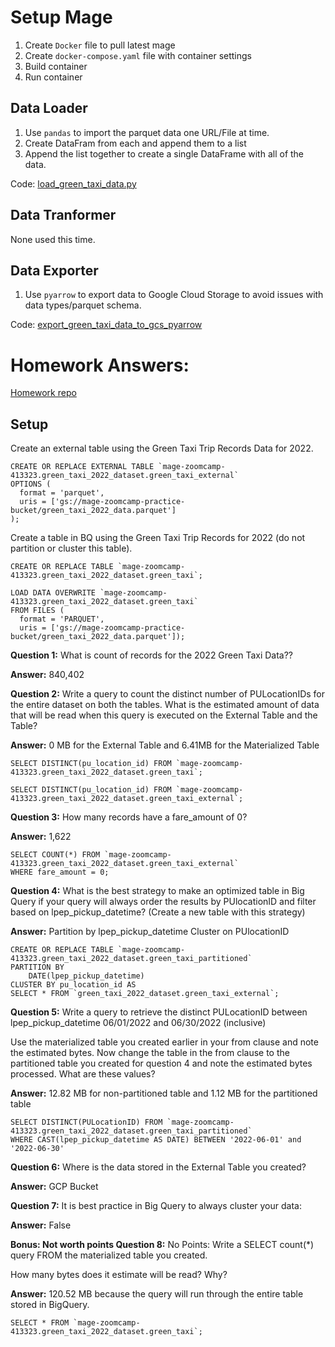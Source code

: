 # Setup Mage
1. Create `Docker` file to pull latest mage
2. Create `docker-compose.yaml` file with container settings
3. Build container
4. Run container

## Data Loader

1. Use `pandas` to import the parquet data one URL/File at time.
2. Create DataFram from each and append them to a list
3. Append the list together to create a single DataFrame with all of the data.

Code: [load_green_taxi_data.py](https://github.com/mrcos-mrtinelli/dezoomcamp/blob/main/module_3_data_warehouse/module3-zoomcamp-hw/data_loaders/load_green_taxi_data.py)

## Data Tranformer

None used this time.

## Data Exporter 

1. Use `pyarrow` to export data to Google Cloud Storage to avoid issues with data types/parquet schema.

Code: [export_green_taxi_data_to_gcs_pyarrow](https://github.com/mrcos-mrtinelli/dezoomcamp/blob/main/module_3_data_warehouse/module3-zoomcamp-hw/data_exporters/export_green_taxi_data_to_gcs_pyarrow.py)

# Homework Answers:
[Homework repo](https://github.com/DataTalksClub/data-engineering-zoomcamp/blob/main/cohorts/2024/03-data-warehouse/homework.md)

## Setup
Create an external table using the Green Taxi Trip Records Data for 2022.
```
CREATE OR REPLACE EXTERNAL TABLE `mage-zoomcamp-413323.green_taxi_2022_dataset.green_taxi_external` 
OPTIONS (
  format = 'parquet',
  uris = ['gs://mage-zoomcamp-practice-bucket/green_taxi_2022_data.parquet']
);
```
Create a table in BQ using the Green Taxi Trip Records for 2022 (do not partition or cluster this table).
```
CREATE OR REPLACE TABLE `mage-zoomcamp-413323.green_taxi_2022_dataset.green_taxi`;

LOAD DATA OVERWRITE `mage-zoomcamp-413323.green_taxi_2022_dataset.green_taxi`
FROM FILES (
  format = 'PARQUET',
  uris = ['gs://mage-zoomcamp-practice-bucket/green_taxi_2022_data.parquet']);
```

**Question 1:** What is count of records for the 2022 Green Taxi Data??

**Answer:** 840,402

**Question 2:** Write a query to count the distinct number of PULocationIDs for the entire dataset on both the tables. What is the estimated amount of data that will be read when this query is executed on the External Table and the Table?

**Answer:** 0 MB for the External Table and 6.41MB for the Materialized Table

```
SELECT DISTINCT(pu_location_id) FROM `mage-zoomcamp-413323.green_taxi_2022_dataset.green_taxi`;

SELECT DISTINCT(pu_location_id) FROM `mage-zoomcamp-413323.green_taxi_2022_dataset.green_taxi_external`;
```

**Question 3:** How many records have a fare_amount of 0?

**Answer:** 1,622

```
SELECT COUNT(*) FROM `mage-zoomcamp-413323.green_taxi_2022_dataset.green_taxi_external`
WHERE fare_amount = 0;
```

**Question 4:** What is the best strategy to make an optimized table in Big Query if your query will always order the results by PUlocationID and filter based on lpep_pickup_datetime? (Create a new table with this strategy)

**Answer:** Partition by lpep_pickup_datetime Cluster on PUlocationID

```
CREATE OR REPLACE TABLE `mage-zoomcamp-413323.green_taxi_2022_dataset.green_taxi_partitioned`
PARTITION BY
    DATE(lpep_pickup_datetime)
CLUSTER BY pu_location_id AS
SELECT * FROM `green_taxi_2022_dataset.green_taxi_external`;
```
**Question 5:** Write a query to retrieve the distinct PULocationID between lpep_pickup_datetime 06/01/2022 and 06/30/2022 (inclusive)

Use the materialized table you created earlier in your from clause and note the estimated bytes. Now change the table in the from clause to the partitioned table you created for question 4 and note the estimated bytes processed. What are these values?

**Answer:** 12.82 MB for non-partitioned table and 1.12 MB for the partitioned table

```
SELECT DISTINCT(PULocationID) FROM `mage-zoomcamp-413323.green_taxi_2022_dataset.green_taxi_partitioned`
WHERE CAST(lpep_pickup_datetime AS DATE) BETWEEN '2022-06-01' and '2022-06-30'
```

**Question 6:** Where is the data stored in the External Table you created?

**Answer:** GCP Bucket

**Question 7:** It is best practice in Big Query to always cluster your data:

**Answer:** False

**Bonus: Not worth points Question 8:** 
No Points: Write a SELECT count(*) query FROM the materialized table you created. 

How many bytes does it estimate will be read? Why?

**Answer:** 120.52 MB because the query will run through the entire table stored in BigQuery.

```
SELECT * FROM `mage-zoomcamp-413323.green_taxi_2022_dataset.green_taxi`;
```
